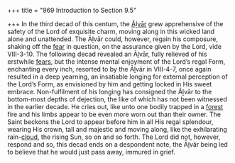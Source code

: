 +++
title = "969 Introduction to Section 9.5"

+++
In the third decad of this centum, the [Āḻvār](/definition/aḻvar#vaishnavism "show Āḻvār definitions") grew apprehensive of the safety of the Lord of exquisite charm, moving along in this wicked land alone and unattended. The Āḻvār could, however, regain his composure, shaking off the [fear](/definition/fear#history "show fear definitions") in question, on the assurance given by the Lord, vide VIII-3-10. The following decad revealed an Āḻvār, fully relieved of his erstwhile [fears](/definition/fear#history "show fears definitions"), but the intense mental enjoyment of the Lord’s regal Form, enchanting every inch, resorted to by the Āḻvār in VIII-4-7, once again resulted in a deep yearning, an insatiable longing for external perception of the Lord’s Form, as envisioned by him and getting locked in His sweet embrace. Non-fulfilment of his longing has consigned the Āḻvār to the bottom-most depths of dejection, the like of which has not been witnessed in the earlier decade. He cries out, like unto one bodily trapped in a [forest](/definition/forest#history "show forest definitions") fire and his limbs appear to be even more worn out than their owner. The Saint beckons the Lord to appear before him in all His regal splendour, wearing His crown, tall and majestic and moving along, like the exhilarating rain-[cloud](/definition/cloud#history "show cloud definitions"), the rising Sun, so on and so forth. The Lord did not, however, respond and so, this decad ends on a despondent note, the Āḻvār being led to believe that he would just pass away, immured in grief.


